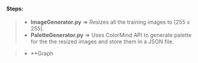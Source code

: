 #### Steps: 

> - **ImageGenerator.py** => Resizes all the training images to [255 x 255].
> - **PaletteGenerator.py** => Uses ColorMind API to generate palette for the the resized images and store them in a JSON file. 


> - **Graph
